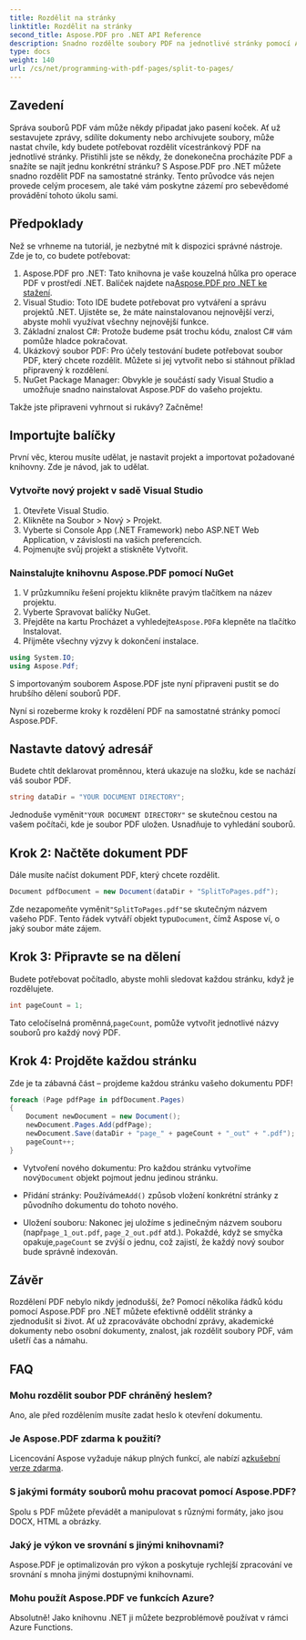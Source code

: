 ```yaml
---
title: Rozdělit na stránky
linktitle: Rozdělit na stránky
second_title: Aspose.PDF pro .NET API Reference
description: Snadno rozdělte soubory PDF na jednotlivé stránky pomocí Aspose.PDF for .NET s tímto komplexním výukovým programem. Včetně průvodce krok za krokem.
type: docs
weight: 140
url: /cs/net/programming-with-pdf-pages/split-to-pages/
---
```

## Zavedení

Správa souborů PDF vám může někdy připadat jako pasení koček. Ať už sestavujete zprávy, sdílíte dokumenty nebo archivujete soubory, může nastat chvíle, kdy budete potřebovat rozdělit vícestránkový PDF na jednotlivé stránky. Přistihli jste se někdy, že donekonečna procházíte PDF a snažíte se najít jednu konkrétní stránku? S Aspose.PDF pro .NET můžete snadno rozdělit PDF na samostatné stránky. Tento průvodce vás nejen provede celým procesem, ale také vám poskytne zázemí pro sebevědomé provádění tohoto úkolu sami.

## Předpoklady

Než se vrhneme na tutoriál, je nezbytné mít k dispozici správné nástroje. Zde je to, co budete potřebovat:

1. Aspose.PDF pro .NET: Tato knihovna je vaše kouzelná hůlka pro operace PDF v prostředí .NET. Balíček najdete na[Aspose.PDF pro .NET ke stažení](https://releases.aspose.com/pdf/net/).
2. Visual Studio: Toto IDE budete potřebovat pro vytváření a správu projektů .NET. Ujistěte se, že máte nainstalovanou nejnovější verzi, abyste mohli využívat všechny nejnovější funkce.
3. Základní znalost C#: Protože budeme psát trochu kódu, znalost C# vám pomůže hladce pokračovat.
4. Ukázkový soubor PDF: Pro účely testování budete potřebovat soubor PDF, který chcete rozdělit. Můžete si jej vytvořit nebo si stáhnout příklad připravený k rozdělení.
5. NuGet Package Manager: Obvykle je součástí sady Visual Studio a umožňuje snadno nainstalovat Aspose.PDF do vašeho projektu.

Takže jste připraveni vyhrnout si rukávy? Začněme!

## Importujte balíčky

První věc, kterou musíte udělat, je nastavit projekt a importovat požadované knihovny. Zde je návod, jak to udělat.

### Vytvořte nový projekt v sadě Visual Studio

1. Otevřete Visual Studio.
2. Klikněte na Soubor > Nový > Projekt.
3. Vyberte si Console App (.NET Framework) nebo ASP.NET Web Application, v závislosti na vašich preferencích.
4. Pojmenujte svůj projekt a stiskněte Vytvořit.

### Nainstalujte knihovnu Aspose.PDF pomocí NuGet

1. V průzkumníku řešení projektu klikněte pravým tlačítkem na název projektu.
2. Vyberte Spravovat balíčky NuGet.
3.  Přejděte na kartu Procházet a vyhledejte`Aspose.PDF`a klepněte na tlačítko Instalovat.
4. Přijměte všechny výzvy k dokončení instalace.

```csharp
using System.IO;
using Aspose.Pdf;
```

S importovaným souborem Aspose.PDF jste nyní připraveni pustit se do hrubšího dělení souborů PDF.

Nyní si rozeberme kroky k rozdělení PDF na samostatné stránky pomocí Aspose.PDF.

## Nastavte datový adresář

Budete chtít deklarovat proměnnou, která ukazuje na složku, kde se nachází váš soubor PDF.

```csharp
string dataDir = "YOUR DOCUMENT DIRECTORY";
```

 Jednoduše vyměnit`"YOUR DOCUMENT DIRECTORY"` se skutečnou cestou na vašem počítači, kde je soubor PDF uložen. Usnadňuje to vyhledání souborů.

## Krok 2: Načtěte dokument PDF

Dále musíte načíst dokument PDF, který chcete rozdělit.

```csharp
Document pdfDocument = new Document(dataDir + "SplitToPages.pdf");
```

 Zde nezapomeňte vyměnit`"SplitToPages.pdf"`se skutečným názvem vašeho PDF. Tento řádek vytváří objekt typu`Document`, čímž Aspose ví, o jaký soubor máte zájem.

## Krok 3: Připravte se na dělení

Budete potřebovat počítadlo, abyste mohli sledovat každou stránku, když je rozdělujete. 

```csharp
int pageCount = 1;
```

 Tato celočíselná proměnná,`pageCount`, pomůže vytvořit jednotlivé názvy souborů pro každý nový PDF.

## Krok 4: Projděte každou stránku

Zde je ta zábavná část – projdeme každou stránku vašeho dokumentu PDF!

```csharp
foreach (Page pdfPage in pdfDocument.Pages)
{
    Document newDocument = new Document();
    newDocument.Pages.Add(pdfPage);
    newDocument.Save(dataDir + "page_" + pageCount + "_out" + ".pdf");
    pageCount++;
}
```

-  Vytvoření nového dokumentu: Pro každou stránku vytvoříme nový`Document` objekt pojmout jednu jedinou stránku.
  
-  Přidání stránky: Používáme`Add()` způsob vložení konkrétní stránky z původního dokumentu do tohoto nového.

-  Uložení souboru: Nakonec jej uložíme s jedinečným názvem souboru (např`page_1_out.pdf`, `page_2_out.pdf` atd.). Pokaždé, když se smyčka opakuje,`pageCount` se zvýší o jednu, což zajistí, že každý nový soubor bude správně indexován. 

## Závěr

Rozdělení PDF nebylo nikdy jednodušší, že? Pomocí několika řádků kódu pomocí Aspose.PDF pro .NET můžete efektivně oddělit stránky a zjednodušit si život. Ať už zpracováváte obchodní zprávy, akademické dokumenty nebo osobní dokumenty, znalost, jak rozdělit soubory PDF, vám ušetří čas a námahu.

## FAQ

### Mohu rozdělit soubor PDF chráněný heslem?
Ano, ale před rozdělením musíte zadat heslo k otevření dokumentu.

### Je Aspose.PDF zdarma k použití?
 Licencování Aspose vyžaduje nákup plných funkcí, ale nabízí a[zkušební verze zdarma](https://releases.aspose.com/).

### S jakými formáty souborů mohu pracovat pomocí Aspose.PDF?
Spolu s PDF můžete převádět a manipulovat s různými formáty, jako jsou DOCX, HTML a obrázky.

### Jaký je výkon ve srovnání s jinými knihovnami?
Aspose.PDF je optimalizován pro výkon a poskytuje rychlejší zpracování ve srovnání s mnoha jinými dostupnými knihovnami.

### Mohu použít Aspose.PDF ve funkcích Azure?
Absolutně! Jako knihovnu .NET ji můžete bezproblémově používat v rámci Azure Functions.